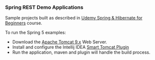 ### Spring REST Demo Applications

Sample projects built as described in [Udemy Spring & Hibernate for Beginners](https://www.udemy.com/course/spring-hibernate-tutorial/) course.

To run the Spring 5 examples:
- Download the [Apache Tomcat 9.x](https://tomcat.apache.org/download-90.cgi) Web Server.
- Install and configure the Intellij IDEA [Smart Tomcat Plugin](https://plugins.jetbrains.com/plugin/9492-smart-tomcat)
- Run the application, maven and plugin will handle the build process.
